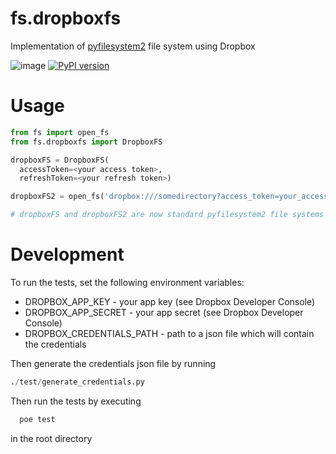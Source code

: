 # fs.dropboxfs

Implementation of [pyfilesystem2](https://docs.pyfilesystem.org/) file system using Dropbox

![image](https://github.com/rkhwaja/fs.dropboxfs/workflows/ci/badge.svg) [![PyPI version](https://badge.fury.io/py/fs.dropboxfs.svg)](https://badge.fury.io/py/fs.dropboxfs)

# Usage

``` python
from fs import open_fs
from fs.dropboxfs import DropboxFS

dropboxFS = DropboxFS(
  accessToken=<your access token>,
  refreshToken=<your refresh token>)

dropboxFS2 = open_fs('dropbox:///somedirectory?access_token=your_access_token&refresh_token=your_refresh_token')

# dropboxFS and dropboxFS2 are now standard pyfilesystem2 file systems
```

# Development

To run the tests, set the following environment variables:

- DROPBOX_APP_KEY - your app key (see Dropbox Developer Console)
- DROPBOX_APP_SECRET - your app secret (see Dropbox Developer Console)
- DROPBOX_CREDENTIALS_PATH - path to a json file which will contain the credentials

Then generate the credentials json file by running

``` python
./test/generate_credentials.py
```

Then run the tests by executing

```bash
  poe test
```

in the root directory
